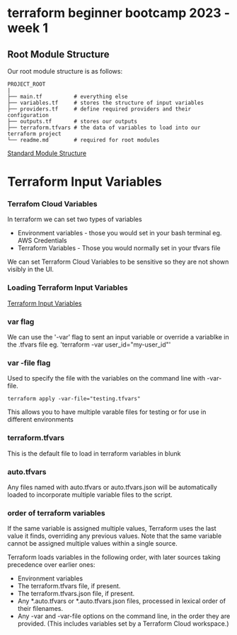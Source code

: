 # terraform beginner bootcamp 2023 - week 1

## Root Module Structure

Our root module structure is as follows:
```
PROJECT_ROOT
|
├── main.tf          # everything else
├── variables.tf     # stores the structure of input variables
├── providers.tf     # define required providers and their configuration
├── outputs.tf       # stores our outputs
├── terraform.tfvars # the data of variables to load into our terraform project
└── readme.md        # required for root modules
```

[Standard Module Structure](https://developer.hashicorp.com/terraform/language/modules/develop/structure)

# Terraform Input Variables
### Terrafom Cloud Variables

In terraform we can set two types of variables
- Environment variables - those you would set in your bash terminal eg. AWS Credentials
- Terraform Variables - Those you would normally set in your tfvars file

We can set Terraform Cloud Variables to be sensitive so they are not shown visibly in the UI.

### Loading Terraform Input Variables
[Terraform Input Variables](https://developer.hashicorp.com/terraform/language/values/variables)

### var flag
We can use the '-var' flag to sent an input variable or override a variablke in the .tfvars file eg. 'terraform -var user_id="my-user_id"'

### var -file flag

Used to specify the file with the variables on the command line with -var-file. 

```
terraform apply -var-file="testing.tfvars"
```

This allows you to have multiple varable files for testing or for use in different environments


### terraform.tfvars

This is the default file to load in terraform variables in blunk

### auto.tfvars

Any files named with auto.tfvars or auto.tfvars.json will be automatically loaded to incorporate multiple variable files to the script.

### order of terraform variables
If the same variable is assigned multiple values, Terraform uses the last value it finds, overriding any previous values. Note that the same variable cannot be assigned multiple values within a single source.

Terraform loads variables in the following order, with later sources taking precedence over earlier ones:

   - Environment variables
   - The terraform.tfvars file, if present.
   - The terraform.tfvars.json file, if present.
   - Any *.auto.tfvars or *.auto.tfvars.json files, processed in lexical order of their filenames.
   - Any -var and -var-file options on the command line, in the order they are provided. (This includes variables set by a Terraform Cloud workspace.)


